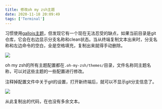 ```yaml
---
title: 修改oh my zsh主题
date: 2020-11-18 20:09:49
tags: ['Terminal']
---
```


习惯使用[gallois主题](https://github.com/ohmyzsh/ohmyzsh/blob/master/themes/gallois.zsh-theme)，但发现它有一个现在无法忍受的缺点，如果当前目录是git仓库，它会在右边显示分支名称和clean状态。当从终端复制文本出来时，分支名称和左边命令的空白，全是空格填充，复制出来就得手动删除。

![](http://img.lessisbetter.site/2020-11-old-gallois.png)

oh my zsh的所有主题配置都在`.oh-my-zsh/themes/`目录，文件名称同主题名称，可以对这些主题的一些配置进行修改。

注释掉配置文件中关于git的设置，打开新终端后，就可以不显示git分支信息了。

![](http://img.lessisbetter.site/2020-11-new-gallois.png)


从此复制出的代码，在也没有多余文本。